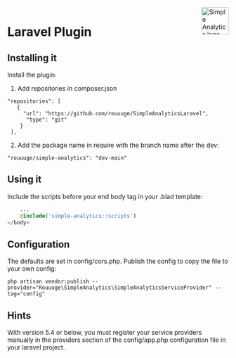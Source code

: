 <a href="https://simpleanalytics.com/?ref=github.com/simpleanalytics/django-plugin">
  <img src="https://assets.simpleanalytics.com/images/logos/logo-github-readme.png" alt="Simple Analytics logo" align="right" height="62" />
</a>

# Laravel Plugin

## Installing it

Install the plugin:

1. Add repositories in composer.json

```
"repositories": [
   {
     "url": "https://github.com/rouuuge/SimpleAnalyticsLaravel",
      "type": "git"
    }
 ],
 ```

2. Add the package name in require with the branch name after the dev:

`"rouuuge/simple-analytics": "dev-main"`


## Using it




Include the scripts before your end body tag in your .blad template:
```php
    ...
    @include('simple-analytics::scripts')
</body>
```
## Configuration
The defaults are set in config/cors.php. Publish the config to copy the file to your own config:
```console
php artisan vendor:publish --provider="Rouuuge\SimpleAnalytics\SimpleAnalyticsServiceProvider" --tag="config"
```

## Hints
With version 5.4 or below, you must register your service providers manually in the providers section of the config/app.php configuration file in your laravel project.
